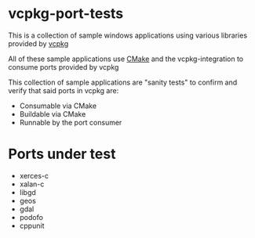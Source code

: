 # vcpkg-port-tests

This is a collection of sample windows applications using various libraries provided by [vcpkg](https://github.com/Microsoft/vcpkg)

All of these sample applications use [CMake](https://cmake.org/) and the vcpkg-integration to consume ports provided by vcpkg

This collection of sample applications are "sanity tests" to confirm and verify that said ports in vcpkg are:

 * Consumable via CMake
 * Buildable via CMake
 * Runnable by the port consumer

# Ports under test

 * xerces-c
 * xalan-c
 * libgd
 * geos
 * gdal
 * podofo
 * cppunit